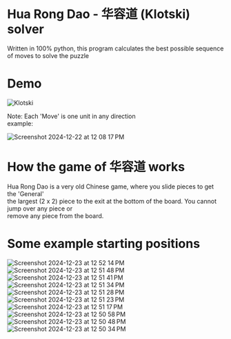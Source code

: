 # Hua Rong Dao - 华容道 (Klotski) solver

Written in 100% python, this program calculates the 
best possible sequence of moves to solve the puzzle
    
  
# Demo  
  
![Klotski](https://github.com/user-attachments/assets/ecf3fa7f-31d3-4281-a12b-51b90356336a)
  
  
    
Note: Each 'Move' is one unit in any direction  
example:  
  
![Screenshot 2024-12-22 at 12 08 17 PM](https://github.com/user-attachments/assets/15404798-6783-47b1-85ca-7a18cad20832)

# How the game of 华容道 works  

Hua Rong Dao is a very old Chinese game, where you slide pieces to get the 'General'  
the largest (2 x 2) piece to the exit at the bottom of the board. You cannot jump over any piece or  
remove any piece from the board.

# Some example starting positions
![Screenshot 2024-12-23 at 12 52 14 PM](https://github.com/user-attachments/assets/79a22c13-2bcd-47cd-a5cf-c1e343457917)
![Screenshot 2024-12-23 at 12 51 48 PM](https://github.com/user-attachments/assets/bfed6136-9ba6-4713-b70a-c92d4fe1272e)
![Screenshot 2024-12-23 at 12 51 41 PM](https://github.com/user-attachments/assets/782555c7-eb44-4963-8628-1d120482fe48)
![Screenshot 2024-12-23 at 12 51 34 PM](https://github.com/user-attachments/assets/e1b9aa62-390e-47f0-b2c8-524ffda9d1e8)
![Screenshot 2024-12-23 at 12 51 28 PM](https://github.com/user-attachments/assets/1b86f7c2-446d-4958-8a7c-b3c8edadf57b)
![Screenshot 2024-12-23 at 12 51 23 PM](https://github.com/user-attachments/assets/b9d033cd-1f26-42ef-9570-40a5173b680b)
![Screenshot 2024-12-23 at 12 51 17 PM](https://github.com/user-attachments/assets/d8d4633a-e684-4eb2-8297-e0cdbdb6536e)
![Screenshot 2024-12-23 at 12 50 58 PM](https://github.com/user-attachments/assets/72509698-c9c1-4919-87c4-3dd66300cca9)
![Screenshot 2024-12-23 at 12 50 48 PM](https://github.com/user-attachments/assets/61042ece-8d49-448f-8d9e-2e53fa54d225)
![Screenshot 2024-12-23 at 12 50 34 PM](https://github.com/user-attachments/assets/10349fa3-1ea3-48cd-b499-ae389b3f85f5)
